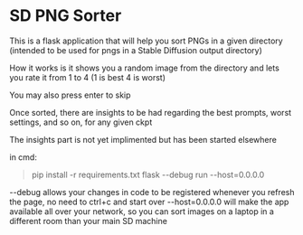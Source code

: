 # SD PNG Sorter

This is a flask application that will help you sort PNGs in a given directory (intended to be used for pngs in a Stable Diffusion output directory)

How it works is it shows you a random image from the directory and lets you rate it from 1 to 4 (1 is best 4 is worst)

You may also press enter to skip

Once sorted, there are insights to be had regarding the best prompts, worst settings, and so on, for any given ckpt

The insights part is not yet implimented but has been started elsewhere

in cmd:
> pip install -r requirements.txt
> flask --debug run --host=0.0.0.0

--debug allows your changes in code to be registered whenever you refresh the page, no need to ctrl+c and start over
--host=0.0.0.0 will make the app available all over your network, so you can sort images on a laptop in a different room than your main SD machine